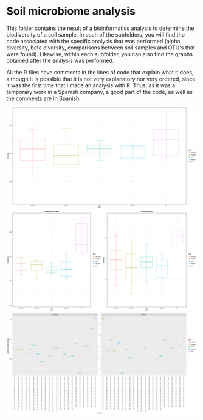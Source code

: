 # Soil microbiome analysis

This folder contains the result of a bioinformatics analysis to determine the biodiversity of a soil sample. In each of the subfolders, you will find the code associated with the specific analysis that was performed (alpha diversity, beta diversity, comparisons between soil samples and OTU's that were found). Likewise, within each subfolder, you can also find the graphs obtained after the analysis was performed.

All the R files have comments in the lines of code that explain what it does, although it is possible that it is not very explanatory nor very ordered, since it was the first time that I made an analysis with R. Thus, as it was a temporary work in a Spanish company, a good part of the code, as well as the comments are in Spanish.

![](alfa_diversidad/grouped_evenness.jpg)
![](alfa_diversidad/shannon_observed_grouped.jpg)
![](alfa_diversidad/alpha_diversity_shannon.jpg)
